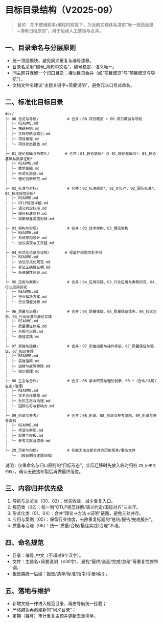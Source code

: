 # 目标目录结构（V2025-09）

> 目的：在不使用脚本/编程的前提下，为当前文档体系提供“唯一规范目录+清晰归档原则”，用于后续人工整理与合并。

## 一、目录命名与分层原则

- 统一顶层模块，避免同义重复与编号漂移。
- 目录名采用“编号_简短中文名”，编号稳定、语义唯一。
- 同主题只保留一个归口目录；相似目录合并（如“项目概览”与“项目概览与导航”）。
- 文档文件名建议“主题关键字+简要说明”，避免冗长口号式命名。

## 二、标准化目标目录

```text
doc/
├─ 00_总览与导航/             # 合并：00_项目概览 + 00_项目概览与导航
│  ├─ README.md
│  ├─ 快速开始.md
│  ├─ 文档导航与索引.md
│  ├─ 项目章程.md
│  └─ 项目状态报告.md
│
├─ 01_理论基础与形式化/       # 合并：01_理论基础* 与 01_理论基础与*、01_理论基础与数学证明*
│  ├─ README.md
│  ├─ 数学基础.md
│  ├─ 形式化验证.md
│  └─ 理论创新研究.md
│
├─ 02_标准与对标/             # 合并：02_标准规范*、02_OTLP*、02_国际标准*、02_标准规范分析*
│  ├─ README.md
│  ├─ OTLP规范详解.md
│  ├─ 语义约定标准.md
│  ├─ 国际标准对齐.md
│  └─ 最新标准深度对标.md
│
├─ 03_架构与实现/             # 合并：03_技术架构、03_理论架构
│  ├─ README.md
│  ├─ 系统架构设计.md
│  └─ 协议实现与工具链.md
│
├─ 04_形式化论证与证明/       # 保留并规范同名子树
│  ├─ README.md
│  ├─ 协议形式化规范.md
│  ├─ 算法正确性证明.md
│  └─ 系统属性验证.md
│
├─ 05_应用与案例/             # 合并：04_应用实践、03_行业应用与案例研究、04_行业应用研究
│  ├─ README.md
│  ├─ 行业解决方案.md
│  └─ 行业深度分析.md
│
├─ 06_质量与治理/             # 合并：05_质量保证、06_质量保证体系、06_社区生态、03_行业标准与最佳实践
│  ├─ README.md
│  ├─ 质量保证体系.md
│  ├─ 合规与治理.md
│  └─ 最佳实践.md
│
├─ 07_实施与运维/             # 合并：07_实施指南与操作手册、07_质量保证与验证、07_知识管理
│  ├─ README.md
│  ├─ 实施指南.md
│  ├─ 运维与故障排除.md
│  └─ 知识管理.md
│
├─ 08_生态与合作/             # 合并：06_学术研究与理论创新、08_*（合作/认可/生态/治理）
│  ├─ README.md
│  ├─ 学术合作框架.md
│  ├─ 社区生态与治理.md
│  └─ 国际认可与影响力.md
│
├─ 09_附录与参考/             # 合并：08_附录、08_附录与参考资料、09_附录与参考资料
│  ├─ README.md
│  ├─ 术语与索引.md
│  ├─ 配置与模板.md
│  └─ 参考文献与资源.md
│
└─ Z9_历史与归档/             # 存放无法立即合并的历史版本/重名文件
   └─ （按日期与主题归档）
```

说明：仅重命名与归口原则的“目标形态”，实际迁移时先放入临时归档 `Z9_历史与归档/`，确认无链接断裂后再做最终落位。

## 三、内容归并优先级

1. 导航与总览类（00、02）：优先收敛，减少重复入口。
2. 规范类（02）：统一到“OTLP规范详解/语义约定/国际对齐”三主干。
3. 形式化类（01、04）：合并“理论→方法→证明”链路，避免三处并存。
4. 应用与案例（05）：保留行业维度，去除重复标题的“总结/报告/完成报告”。
5. 质量与治理（06）：统一“质量/合规/最佳实践/治理”术语。

## 四、命名规范

- 目录：编号_中文（不超过8个汉字）。
- 文件：主题名+简要说明（≤30字），避免“最终/全面/完成/总结”等重复性修饰词。
- 报告类统一后缀：报告/清单/标准/指南/手册/索引。

## 五、落地与维护

- 新增文档一律进入规范目录，再由导航统一挂载；
- 严格避免再创建新的“同义目录”；
- 定期（每月）审计重复主题并更新去重清单。
